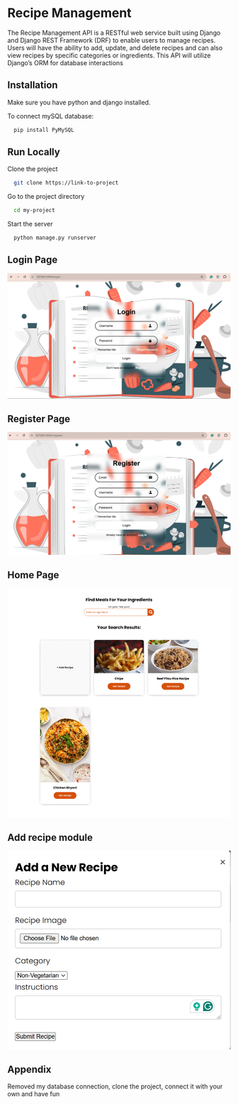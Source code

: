 
# Recipe Management

The Recipe Management API is a RESTful web service built using Django and Django REST Framework (DRF) to enable users to manage recipes. Users will have the ability to add, update, and delete recipes and can also view recipes by specific categories or ingredients. This API will utilize Django’s ORM for database interactions


## Installation

Make sure you have python and django installed.

To connect mySQL database:
```bash
  pip install PyMySQL
```
    
## Run Locally

Clone the project

```bash
  git clone https://link-to-project
```

Go to the project directory

```bash
  cd my-project
```

Start the server

```bash
  python manage.py runserver
```


## Login Page

![App Screenshot](https://github.com/Nzaya/Recipe_Management/blob/main/recipe_management/screenshots/login.png?raw=true)

## Register Page

![App Screenshot](https://github.com/Nzaya/Recipe_Management/blob/main/recipe_management/screenshots/register.png?raw=true)

## Home Page

![App Screenshot](https://github.com/Nzaya/Recipe_Management/blob/main/recipe_management/screenshots/homepage.png?raw=true)


## Add recipe module

![App Screenshot](https://github.com/Nzaya/Recipe_Management/blob/main/recipe_management/screenshots/add_recipe.png?raw=true)

## Appendix

Removed my database connection, clone the project, connect it with your own and have fun




